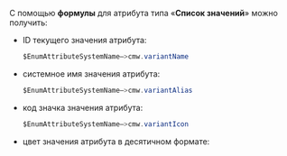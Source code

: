 С помощью **формулы** для атрибута типа «**Список значений**» можно получить:

- ID текущего значения атрибута:
    ``` cs
    $EnumAttributeSystemName—>cmw.variantName
    ```
- системное имя значения атрибута:
    ``` cs
    $EnumAttributeSystemName—>cmw.variantAlias
    ```
- код значка значения атрибута:
    ``` cs
    $EnumAttributeSystemName—>cmw.variantIcon
    ```
- цвет значения атрибута в десятичном формате:
    ``` cs$EnumAttributeSystemName—>cmw.color
    ```